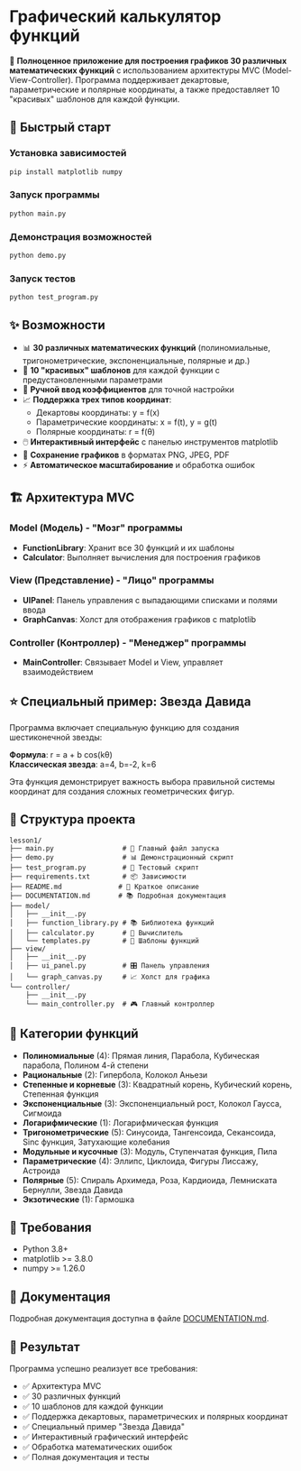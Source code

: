 # Графический калькулятор функций

🎯 **Полноценное приложение для построения графиков 30 различных математических функций** с использованием архитектуры MVC (Model-View-Controller). Программа поддерживает декартовые, параметрические и полярные координаты, а также предоставляет 10 "красивых" шаблонов для каждой функции.

## 🚀 Быстрый старт

### Установка зависимостей
```bash
pip install matplotlib numpy
```

### Запуск программы
```bash
python main.py
```

### Демонстрация возможностей
```bash
python demo.py
```

### Запуск тестов
```bash
python test_program.py
```

## ✨ Возможности

- 📊 **30 различных математических функций** (полиномиальные, тригонометрические, экспоненциальные, полярные и др.)
- 🎨 **10 "красивых" шаблонов** для каждой функции с предустановленными параметрами
- 🔧 **Ручной ввод коэффициентов** для точной настройки
- 📈 **Поддержка трех типов координат**:
  - Декартовы координаты: y = f(x)
  - Параметрические координаты: x = f(t), y = g(t)
  - Полярные координаты: r = f(θ)
- 🖱️ **Интерактивный интерфейс** с панелью инструментов matplotlib
- 💾 **Сохранение графиков** в форматах PNG, JPEG, PDF
- ⚡ **Автоматическое масштабирование** и обработка ошибок

## 🏗️ Архитектура MVC

### Model (Модель) - "Мозг" программы
- **FunctionLibrary**: Хранит все 30 функций и их шаблоны
- **Calculator**: Выполняет вычисления для построения графиков

### View (Представление) - "Лицо" программы
- **UIPanel**: Панель управления с выпадающими списками и полями ввода
- **GraphCanvas**: Холст для отображения графиков с matplotlib

### Controller (Контроллер) - "Менеджер" программы
- **MainController**: Связывает Model и View, управляет взаимодействием

## ⭐ Специальный пример: Звезда Давида

Программа включает специальную функцию для создания шестиконечной звезды:

**Формула**: r = a + b cos(kθ)  
**Классическая звезда**: a=4, b=-2, k=6

Эта функция демонстрирует важность выбора правильной системы координат для создания сложных геометрических фигур.

## 📁 Структура проекта

```
lesson1/
├── main.py                 # 🚀 Главный файл запуска
├── demo.py                 # 📊 Демонстрационный скрипт
├── test_program.py         # 🧪 Тестовый скрипт
├── requirements.txt        # 📦 Зависимости
├── README.md              # 📖 Краткое описание
├── DOCUMENTATION.md       # 📚 Подробная документация
├── model/
│   ├── __init__.py
│   ├── function_library.py # 📚 Библиотека функций
│   ├── calculator.py       # 🧮 Вычислитель
│   └── templates.py        # 🎨 Шаблоны функций
├── view/
│   ├── __init__.py
│   ├── ui_panel.py         # 🎛️ Панель управления
│   └── graph_canvas.py     # 📈 Холст для графика
└── controller/
    ├── __init__.py
    └── main_controller.py  # 🎮 Главный контроллер
```

## 🎯 Категории функций

- **Полиномиальные** (4): Прямая линия, Парабола, Кубическая парабола, Полином 4-й степени
- **Рациональные** (2): Гипербола, Колокол Аньези
- **Степенные и корневые** (3): Квадратный корень, Кубический корень, Степенная функция
- **Экспоненциальные** (3): Экспоненциальный рост, Колокол Гаусса, Сигмоида
- **Логарифмические** (1): Логарифмическая функция
- **Тригонометрические** (5): Синусоида, Тангенсоида, Секансоида, Sinc функция, Затухающие колебания
- **Модульные и кусочные** (3): Модуль, Ступенчатая функция, Пила
- **Параметрические** (4): Эллипс, Циклоида, Фигуры Лиссажу, Астроида
- **Полярные** (5): Спираль Архимеда, Роза, Кардиоида, Лемниската Бернулли, Звезда Давида
- **Экзотические** (1): Гармошка

## 🔧 Требования

- Python 3.8+
- matplotlib >= 3.8.0
- numpy >= 1.26.0

## 📖 Документация

Подробная документация доступна в файле [DOCUMENTATION.md](DOCUMENTATION.md).

## 🎉 Результат

Программа успешно реализует все требования:
- ✅ Архитектура MVC
- ✅ 30 различных функций
- ✅ 10 шаблонов для каждой функции
- ✅ Поддержка декартовых, параметрических и полярных координат
- ✅ Специальный пример "Звезда Давида"
- ✅ Интерактивный графический интерфейс
- ✅ Обработка математических ошибок
- ✅ Полная документация и тесты

